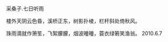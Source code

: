 采桑子.七日听雨

楼外天阴云色昏，溪桥正东，树影扑棱，栏杆斜处倚秋风。

珠雨滴就作箫笙，飞絮朦朦，烟波曈曈，蓑衣绿箬笑渔翁。
                                                                                            2010.6.7